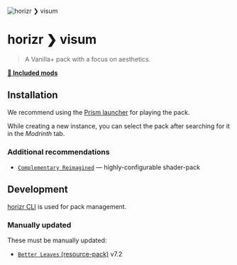 ![horizr ❯ visum](./banner.png)

# horizr ❯ visum
> A Vanilla+ pack with a focus on aesthetics.

[**📄 Included mods**](./docs/mods.md)

## Installation
We recommend using the [Prism launcher](https://prismlauncher.org/) for playing the pack.

While creating a new instance, you can select the pack after searching for it in the _Modrinth_ tab.

### Additional recommendations
- [`Complementary Reimagined`](https://modrinth.com/shader/complementary-reimagined) — highly-configurable shader-pack

## Development
[horizr CLI](https://github.com/horizr/cli) is used for pack management.

### Manually updated
These must be manually updated:
- [`Better Leaves` (resource-pack)](https://modrinth.com/resourcepack/better-leaves) v7.2
